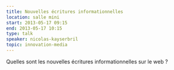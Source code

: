 ```yaml
---
title: Nouvelles écritures informationnelles
location: salle mini
start: 2013-05-17 09:15
end: 2013-05-17 10:15
type: talk
speaker: nicolas-kayserbril
topic: innovation-media
---
```


Quelles sont les nouvelles écritures informationnelles sur le web ?

